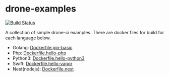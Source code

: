 # drone-examples

[![Build Status](https://cloud.drone.io/api/badges/azamara/drone-examples/status.svg)](https://cloud.drone.io/azamara/drone-examples)

A collection of simple drone-ci examples. There are docker files for build for each language below.

- Golang: [Dockerfile.gin-basic](https://github.com/lumin-kim/drone-examples/blob/master/Dockerfile.gin-basic)
- Php: [Dockerfile.hello-php](https://github.com/lumin-kim/drone-examples/blob/master/Dockerfile.hello-php)
- Python3: [Dockerfile.hello-python3](https://github.com/lumin-kim/drone-examples/blob/master/Dockerfile.hello-python3)
- Swift: [Dockerfile.hello-vapor](https://github.com/lumin-kim/drone-examples/blob/master/Dockerfile.hello-vapor)
- Nest(nodejs): [Dockerfile.nest](https://github.com/lumin-kim/drone-examples/blob/master/Dockerfile.nest)
